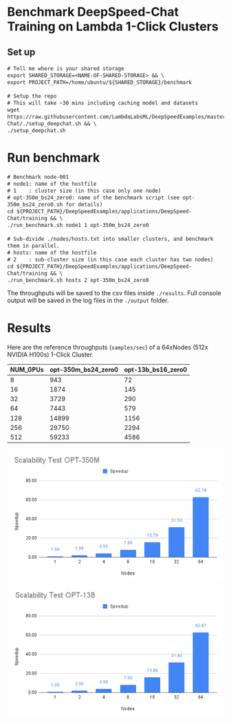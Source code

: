 # Benchmark DeepSpeed-Chat Training on Lambda 1-Click Clusters

## Set up
```
# Tell me where is your shared storage
export SHARED_STORAGE=<NAME-OF-SHARED-STORAGE> && \
export PROJECT_PATH=/home/ubuntu/${SHARED_STORAGE}/benchmark

# Setup the repo
# This will take ~30 mins including caching model and datasets
wget https://raw.githubusercontent.com/LambdaLabsML/DeepSpeedExamples/master/applications/DeepSpeed-Chat/./setup_deepchat.sh && \
./setup_deepchat.sh
```


# Run benchmark
```
# Benchmark node-001
# node1: name of the hostfile
# 1    : cluster size (in this case only one node)
# opt-350m_bs24_zero0: name of the benchmark script (see opt-350m_bs24_zero0.sh for details)
cd ${PROJECT_PATH}/DeepSpeedExamples/applications/DeepSpeed-Chat/training && \
./run_benchmark.sh node1 1 opt-350m_bs24_zero0

# Sub-divide ./nodes/hosts.txt into smaller clusters, and benchmark them in parallel.
# hosts: name of the hostfile
# 2    : sub-cluster size (in this case each cluster has two nodes)
cd ${PROJECT_PATH}/DeepSpeedExamples/applications/DeepSpeed-Chat/training && \
./run_benchmark.sh hosts 2 opt-350m_bs24_zero0
```

The throughputs will be saved to the csv files inside `./results`. Full console output will be saved in the log files in the `./output` folder.

# Results
Here are the reference throughputs (`samples/sec`) of a 64xNodes (512x NVIDIA H100s) 1-Click Cluster.

| NUM_GPUs | opt-350m_bs24_zero0 | opt-13b_bs16_zero0 |
|----------|---------------------|--------------------|
| 8        |      943        |       72       |
| 16       |     1874        |      145       |
| 32       |     3729        |      290       |
| 64       |     7443        |      579       |
| 128      |    14899        |     1156       |
| 256      |    29750        |     2294       |
| 512      |    59233        |     4586       |


<p align="center">
  <img src="./imgs/Scalability_OPT-350M.png" alt="OPT-350M" title="Scalability for OPT-350M across a 64xNodes (512x NVIDIA H100) Cluster">
  <img src="./imgs/Scalability_OPT-13B.png" alt="OPT-13B" title="Scalability for OPT-13B across a 64xNodes (512x NVIDIA H100) Cluster">
</p>
